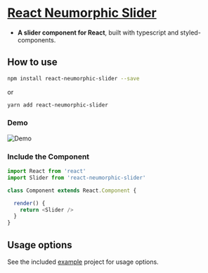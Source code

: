 # [React Neumorphic Slider](http://moclei.github.io/react-neumorphic-slider/)

* **A slider component for React**, built with typescript and styled-components.

## How to use

```sh
npm install react-neumorphic-slider --save
```
or
```sh
yarn add react-neumorphic-slider
```

### Demo
![Demo](https://giphy.com/embed/gp7xlb9hvQpUP5gpyP)

### Include the Component

```js
import React from 'react'
import Slider from 'react-neumorphic-slider'

class Component extends React.Component {

  render() {
    return <Slider />
  }
}
```

## Usage options

See the included [example](https://github.com/moclei/react-neumorphic-slider/tree/main/packages/example) project for usage options. 
